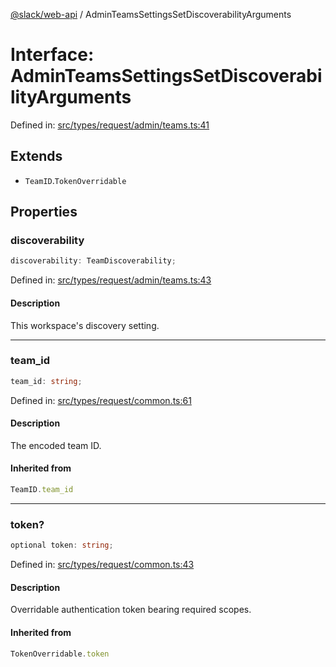 [@slack/web-api](../index.md) / AdminTeamsSettingsSetDiscoverabilityArguments

# Interface: AdminTeamsSettingsSetDiscoverabilityArguments

Defined in: [src/types/request/admin/teams.ts:41](https://github.com/slackapi/node-slack-sdk/blob/main/packages/web-api/src/types/request/admin/teams.ts#L41)

## Extends

- `TeamID`.`TokenOverridable`

## Properties

### discoverability

```ts
discoverability: TeamDiscoverability;
```

Defined in: [src/types/request/admin/teams.ts:43](https://github.com/slackapi/node-slack-sdk/blob/main/packages/web-api/src/types/request/admin/teams.ts#L43)

#### Description

This workspace's discovery setting.

***

### team\_id

```ts
team_id: string;
```

Defined in: [src/types/request/common.ts:61](https://github.com/slackapi/node-slack-sdk/blob/main/packages/web-api/src/types/request/common.ts#L61)

#### Description

The encoded team ID.

#### Inherited from

```ts
TeamID.team_id
```

***

### token?

```ts
optional token: string;
```

Defined in: [src/types/request/common.ts:43](https://github.com/slackapi/node-slack-sdk/blob/main/packages/web-api/src/types/request/common.ts#L43)

#### Description

Overridable authentication token bearing required scopes.

#### Inherited from

```ts
TokenOverridable.token
```
